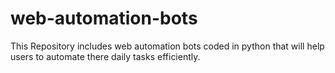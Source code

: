 # web-automation-bots
This Repository includes web automation bots coded in python that will help users to automate there daily tasks efficiently.
